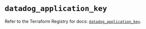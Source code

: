 # `datadog_application_key`

Refer to the Terraform Registry for docs: [`datadog_application_key`](https://registry.terraform.io/providers/datadog/datadog/3.49.0/docs/resources/application_key).
